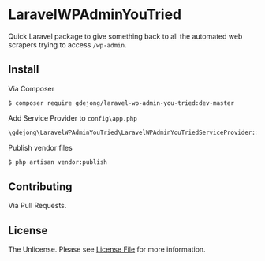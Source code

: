 # LaravelWPAdminYouTried

Quick Laravel package to give something back to all the automated web scrapers trying to access `/wp-admin`.

## Install

Via Composer

``` bash
$ composer require gdejong/laravel-wp-admin-you-tried:dev-master
```

Add Service Provider to `config\app.php`
``` bash
\gdejong\LaravelWPAdminYouTried\LaravelWPAdminYouTriedServiceProvider::class,
```

Publish vendor files
``` bash
$ php artisan vendor:publish
```

## Contributing

Via Pull Requests.


## License

The Unlicense. Please see [License File](LICENSE.md) for more information.
